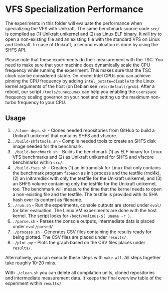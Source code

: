 # VFS Specialization Performance

The experiments in this folder will evaluate the performance
when specializing the VFS with Unikraft.
The same benchmark source code `src/` is compiled as (1) Unikraft
unikernel and (2) as Linux ELF binary. It will try to open
a non-existing file and an existing file with the standard VFS
on Linux and Unikraft. In case of Unikraft, a second evaluation
is done by using the SHFS API.

Please note that these experiments do their measurement with the TSC.
You need to make sure that your machine does dynamically scale the CPU
frequency while running the experiment. This makes sure that the TSC
clock can be considered stable.
On recent Intel CPUs you can achieve pinning the CPU frequency by
adding `intel_pstate=disable` to the Linux kernel arguments of
the host (on Debian see `/etc/default/grub`). After a reboot, our
script `/tools/tunecpumax` can help you enabling the `userspace`
frequency scaling governor on your host and setting up the maximum
non-turbo frequency to your CPU.

## Usage

1. `./clone-deps.sh` - Clones needed repositories from GitHub to
   build a Unikraft unikernel that contains SHFS and vfscore.
2. `./build-shfstools.sh` - Compile needed tools to create an SHFS
   disk image needed for the benchmark.
3. `./build-benchmark.sh` - Builds the benchmark (1) as ELF binary for
   Linux VFS benchmarks and (2) as Unikraft unikernel for SHFS and
   vfscore benchmarks within `src/`.
4. `./build-fses.sh` - Creates (1) an initramdisk for Linux that only
   contains the benchmark program `fsbench` as init process and the
   testfile (rnd4k), (2) an initramdisk with only the testfile for the
   Unikraft unikernel, and (3) an SHFS volume containing only the
   testfile for the Unikraft unikernel, too.
   The benchmark will measure the time that the kernel needs to open a
   non-existing file and the testfile. The testfile is provided with
   its SHA hash over its content as filename.
5. `./run.sh` - Run the experiments, console outputs are stored under
   `eval/` for later evaluation. The Linux VM experiments are done with
   the host kernel. The script looks for `/boot/vmlinuz-$( uname -r )`.
6. `./parse.sh` - Parses the console outputs, intermediate data is
   placed under `eval/parsed/`
7. `./process.sh` - Generates CSV files containing the results ready
   for being plotted. The CSV files are placed under `results/`
8. `./plot.py` - Plots the graph based on the CSV files places under
   `results/`.

Alternatively, you can execute these steps with `make all`.
All steps together take roughly 10-20 mins.

With `./clean.sh` you can delete all compilation units, cloned
repositories and intermediate measurement data. It keeps the final
overview table of the experiment within `results/`.
